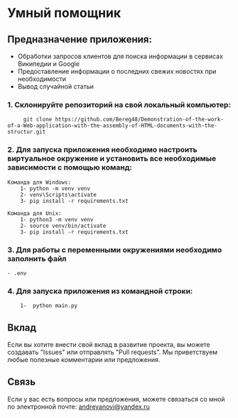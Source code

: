 # Умный помощник

## Предназначение приложения:
- Обработки запросов клиентов для поиска информации в сервисах Википедии и Google 
- Предоставление информации о последних свежих новостях при необходимости
- Вывод случайной статьи

### 1. Склонируйте репозиторий на свой локальный компьютер:
         git clone https://github.com/Bereg48/Demonstration-of-the-work-of-a-Web-application-with-the-assembly-of-HTML-documents-with-the-structur.git

### 2. Для запуска приложения необходимо настроить виртуальное окружение и установить все необходимые зависимости с помощью команд:
    Команда для Windows:
        1- python -m venv venv
        2- venv\Scripts\activate
        3- pip install -r requirements.txt

    Команда для Unix:
        1- python3 -m venv venv
        2- source venv/bin/activate 
        3- pip install -r requirements.txt



### 3. Для работы с переменными окружениями необходимо заполнить файл
    - .env

### 4. Для запуска приложения из командной строки:
        1-  python main.py

## Вклад

Если вы хотите внести свой вклад в развитие проекта, вы можете создавать "Issues" или отправлять "Pull requests". Мы приветствуем любые полезные комментарии или предложения.

## Связь

Если у вас есть вопросы или предложения, можете связаться со мной по электронной почте: andreyanovi@yandex.ru
